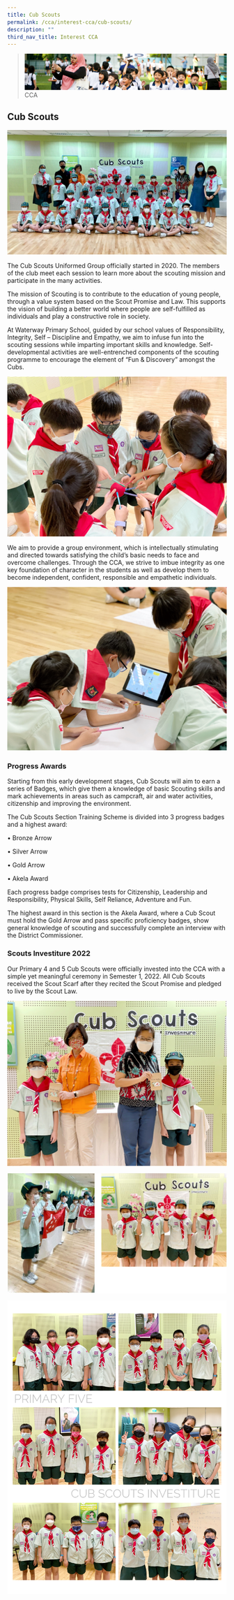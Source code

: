 ```yaml
---
title: Cub Scouts
permalink: /cca/interest-cca/cub-scouts/
description: ""
third_nav_title: Interest CCA
---
```

>![](/images/CCA/CCA_02.jpg)
>CCA


## Cub Scouts

![](/images/CCA/Cub%20Scouts%201.jpg)

The Cub Scouts Uniformed Group officially started in 2020. The members of the club meet each session to learn more about the scouting mission and participate in the many activities.  

The mission of Scouting is to contribute to the education of young people, through a value system based on the Scout Promise and Law. This supports the vision of building a better world where people are self-fulfilled as individuals and play a constructive role in society.  

At Waterway Primary School, guided by our school values of Responsibility, Integrity, Self – Discipline and Empathy, we aim to infuse fun into the scouting sessions while imparting important skills and knowledge. Self-developmental activities are well-entrenched components of the scouting programme to encourage the element of “Fun & Discovery” amongst the Cubs.

![](/images/CCA/Cub%20Scouts%202.jpg)

We aim to provide a group environment, which is intellectually stimulating and directed towards satisfying the child’s basic needs to face and overcome challenges. Through the CCA, we strive to imbue integrity as one key foundation of character in the students as well as develop them to become independent, confident, responsible and empathetic individuals.

![](/images/CCA/Cub%20Scouts%203.jpg)


### Progress Awards

Starting from this early development stages, Cub Scouts will aim to earn a series of Badges, which give them a knowledge of basic Scouting skills and mark achievements in areas such as campcraft, air and water activities, citizenship and improving the environment.

The Cub Scouts Section Training Scheme is divided into 3 progress badges and a highest award:  

• Bronze Arrow

• Silver Arrow

• Gold Arrow

• Akela Award

Each progress badge comprises tests for Citizenship, Leadership and Responsibility, Physical Skills, Self Reliance, Adventure and Fun.

The highest award in this section is the Akela Award, where a Cub Scout must hold the Gold Arrow and pass specific proficiency badges, show general knowledge of scouting and successfully complete an interview with the District Commissioner.

  

### Scouts Investiture 2022

Our Primary 4 and 5 Cub Scouts were officially invested into the CCA with a simple yet meaningful ceremony in Semester 1, 2022. All Cub Scouts received the Scout Scarf after they recited the Scout Promise and pledged to live by the Scout Law.


![](/images/CCA/Cub%20Scouts%204.jpg)

![](/images/CCA/Cub%20Scouts%205.jpg)

![](/images/CCA/Cub%20Scouts%206.jpg)
